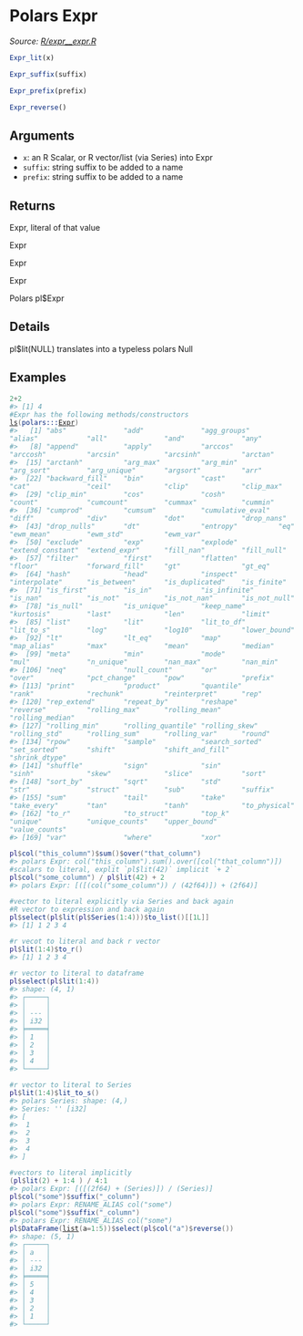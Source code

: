 # Polars Expr

*Source: [R/expr__expr.R](https://github.com/pola-rs/r-polars/tree/main/R/expr__expr.R)*

```r
Expr_lit(x)

Expr_suffix(suffix)

Expr_prefix(prefix)

Expr_reverse()
```

## Arguments

- `x`: an R Scalar, or R vector/list (via Series) into Expr
- `suffix`: string suffix to be added to a name
- `prefix`: string suffix to be added to a name

## Returns

Expr, literal of that value

Expr

Expr

Expr

Polars pl$Expr

## Details

pl$lit(NULL) translates into a typeless polars Null

## Examples

<pre class='r-example'><code><span class='r-in'><span><span class='fl'>2</span><span class='op'>+</span><span class='fl'>2</span></span></span>
<span class='r-out co'><span class='r-pr'>#&gt;</span> [1] 4</span>
<span class='r-in'><span><span class='co'>#Expr has the following methods/constructors</span></span></span>
<span class='r-in'><span><span class='fu'><a href='https://rdrr.io/r/base/ls.html'>ls</a></span><span class='op'>(</span><span class='fu'>polars</span><span class='fu'>:::</span><span class='va'><a href='https://rdrr.io/pkg/polars/man/Expr.html'>Expr</a></span><span class='op'>)</span></span></span>
<span class='r-out co'><span class='r-pr'>#&gt;</span>   [1] "abs"              "add"              "agg_groups"       "alias"            "all"              "and"              "any"             </span>
<span class='r-out co'><span class='r-pr'>#&gt;</span>   [8] "append"           "apply"            "arccos"           "arccosh"          "arcsin"           "arcsinh"          "arctan"          </span>
<span class='r-out co'><span class='r-pr'>#&gt;</span>  [15] "arctanh"          "arg_max"          "arg_min"          "arg_sort"         "arg_unique"       "argsort"          "arr"             </span>
<span class='r-out co'><span class='r-pr'>#&gt;</span>  [22] "backward_fill"    "bin"              "cast"             "cat"              "ceil"             "clip"             "clip_max"        </span>
<span class='r-out co'><span class='r-pr'>#&gt;</span>  [29] "clip_min"         "cos"              "cosh"             "count"            "cumcount"         "cummax"           "cummin"          </span>
<span class='r-out co'><span class='r-pr'>#&gt;</span>  [36] "cumprod"          "cumsum"           "cumulative_eval"  "diff"             "div"              "dot"              "drop_nans"       </span>
<span class='r-out co'><span class='r-pr'>#&gt;</span>  [43] "drop_nulls"       "dt"               "entropy"          "eq"               "ewm_mean"         "ewm_std"          "ewm_var"         </span>
<span class='r-out co'><span class='r-pr'>#&gt;</span>  [50] "exclude"          "exp"              "explode"          "extend_constant"  "extend_expr"      "fill_nan"         "fill_null"       </span>
<span class='r-out co'><span class='r-pr'>#&gt;</span>  [57] "filter"           "first"            "flatten"          "floor"            "forward_fill"     "gt"               "gt_eq"           </span>
<span class='r-out co'><span class='r-pr'>#&gt;</span>  [64] "hash"             "head"             "inspect"          "interpolate"      "is_between"       "is_duplicated"    "is_finite"       </span>
<span class='r-out co'><span class='r-pr'>#&gt;</span>  [71] "is_first"         "is_in"            "is_infinite"      "is_nan"           "is_not"           "is_not_nan"       "is_not_null"     </span>
<span class='r-out co'><span class='r-pr'>#&gt;</span>  [78] "is_null"          "is_unique"        "keep_name"        "kurtosis"         "last"             "len"              "limit"           </span>
<span class='r-out co'><span class='r-pr'>#&gt;</span>  [85] "list"             "lit"              "lit_to_df"        "lit_to_s"         "log"              "log10"            "lower_bound"     </span>
<span class='r-out co'><span class='r-pr'>#&gt;</span>  [92] "lt"               "lt_eq"            "map"              "map_alias"        "max"              "mean"             "median"          </span>
<span class='r-out co'><span class='r-pr'>#&gt;</span>  [99] "meta"             "min"              "mode"             "mul"              "n_unique"         "nan_max"          "nan_min"         </span>
<span class='r-out co'><span class='r-pr'>#&gt;</span> [106] "neq"              "null_count"       "or"               "over"             "pct_change"       "pow"              "prefix"          </span>
<span class='r-out co'><span class='r-pr'>#&gt;</span> [113] "print"            "product"          "quantile"         "rank"             "rechunk"          "reinterpret"      "rep"             </span>
<span class='r-out co'><span class='r-pr'>#&gt;</span> [120] "rep_extend"       "repeat_by"        "reshape"          "reverse"          "rolling_max"      "rolling_mean"     "rolling_median"  </span>
<span class='r-out co'><span class='r-pr'>#&gt;</span> [127] "rolling_min"      "rolling_quantile" "rolling_skew"     "rolling_std"      "rolling_sum"      "rolling_var"      "round"           </span>
<span class='r-out co'><span class='r-pr'>#&gt;</span> [134] "rpow"             "sample"           "search_sorted"    "set_sorted"       "shift"            "shift_and_fill"   "shrink_dtype"    </span>
<span class='r-out co'><span class='r-pr'>#&gt;</span> [141] "shuffle"          "sign"             "sin"              "sinh"             "skew"             "slice"            "sort"            </span>
<span class='r-out co'><span class='r-pr'>#&gt;</span> [148] "sort_by"          "sqrt"             "std"              "str"              "struct"           "sub"              "suffix"          </span>
<span class='r-out co'><span class='r-pr'>#&gt;</span> [155] "sum"              "tail"             "take"             "take_every"       "tan"              "tanh"             "to_physical"     </span>
<span class='r-out co'><span class='r-pr'>#&gt;</span> [162] "to_r"             "to_struct"        "top_k"            "unique"           "unique_counts"    "upper_bound"      "value_counts"    </span>
<span class='r-out co'><span class='r-pr'>#&gt;</span> [169] "var"              "where"            "xor"             </span>
<span class='r-in'><span></span></span>
<span class='r-in'><span><span class='va'>pl</span><span class='op'>$</span><span class='fu'>col</span><span class='op'>(</span><span class='st'>"this_column"</span><span class='op'>)</span><span class='op'>$</span><span class='fu'>sum</span><span class='op'>(</span><span class='op'>)</span><span class='op'>$</span><span class='fu'>over</span><span class='op'>(</span><span class='st'>"that_column"</span><span class='op'>)</span></span></span>
<span class='r-out co'><span class='r-pr'>#&gt;</span> polars Expr: col("this_column").sum().over([col("that_column")])</span>
<span class='r-in'><span><span class='co'>#scalars to literal, explit `pl$lit(42)` implicit `+ 2`</span></span></span>
<span class='r-in'><span><span class='va'>pl</span><span class='op'>$</span><span class='fu'>col</span><span class='op'>(</span><span class='st'>"some_column"</span><span class='op'>)</span> <span class='op'>/</span> <span class='va'>pl</span><span class='op'>$</span><span class='fu'>lit</span><span class='op'>(</span><span class='fl'>42</span><span class='op'>)</span> <span class='op'>+</span> <span class='fl'>2</span></span></span>
<span class='r-out co'><span class='r-pr'>#&gt;</span> polars Expr: [([(col("some_column")) / (42f64)]) + (2f64)]</span>
<span class='r-in'><span></span></span>
<span class='r-in'><span><span class='co'>#vector to literal explicitly via Series and back again</span></span></span>
<span class='r-in'><span><span class='co'>#R vector to expression and back again</span></span></span>
<span class='r-in'><span><span class='va'>pl</span><span class='op'>$</span><span class='fu'>select</span><span class='op'>(</span><span class='va'>pl</span><span class='op'>$</span><span class='fu'>lit</span><span class='op'>(</span><span class='va'>pl</span><span class='op'>$</span><span class='fu'>Series</span><span class='op'>(</span><span class='fl'>1</span><span class='op'>:</span><span class='fl'>4</span><span class='op'>)</span><span class='op'>)</span><span class='op'>)</span><span class='op'>$</span><span class='fu'>to_list</span><span class='op'>(</span><span class='op'>)</span><span class='op'>[[</span><span class='fl'>1L</span><span class='op'>]</span><span class='op'>]</span></span></span>
<span class='r-out co'><span class='r-pr'>#&gt;</span> [1] 1 2 3 4</span>
<span class='r-in'><span></span></span>
<span class='r-in'><span><span class='co'>#r vecot to literal and back r vector</span></span></span>
<span class='r-in'><span><span class='va'>pl</span><span class='op'>$</span><span class='fu'>lit</span><span class='op'>(</span><span class='fl'>1</span><span class='op'>:</span><span class='fl'>4</span><span class='op'>)</span><span class='op'>$</span><span class='fu'>to_r</span><span class='op'>(</span><span class='op'>)</span></span></span>
<span class='r-out co'><span class='r-pr'>#&gt;</span> [1] 1 2 3 4</span>
<span class='r-in'><span></span></span>
<span class='r-in'><span><span class='co'>#r vector to literal to dataframe</span></span></span>
<span class='r-in'><span><span class='va'>pl</span><span class='op'>$</span><span class='fu'>select</span><span class='op'>(</span><span class='va'>pl</span><span class='op'>$</span><span class='fu'>lit</span><span class='op'>(</span><span class='fl'>1</span><span class='op'>:</span><span class='fl'>4</span><span class='op'>)</span><span class='op'>)</span></span></span>
<span class='r-out co'><span class='r-pr'>#&gt;</span> shape: (4, 1)</span>
<span class='r-out co'><span class='r-pr'>#&gt;</span> ┌─────┐</span>
<span class='r-out co'><span class='r-pr'>#&gt;</span> │     │</span>
<span class='r-out co'><span class='r-pr'>#&gt;</span> │ --- │</span>
<span class='r-out co'><span class='r-pr'>#&gt;</span> │ i32 │</span>
<span class='r-out co'><span class='r-pr'>#&gt;</span> ╞═════╡</span>
<span class='r-out co'><span class='r-pr'>#&gt;</span> │ 1   │</span>
<span class='r-out co'><span class='r-pr'>#&gt;</span> │ 2   │</span>
<span class='r-out co'><span class='r-pr'>#&gt;</span> │ 3   │</span>
<span class='r-out co'><span class='r-pr'>#&gt;</span> │ 4   │</span>
<span class='r-out co'><span class='r-pr'>#&gt;</span> └─────┘</span>
<span class='r-in'><span></span></span>
<span class='r-in'><span><span class='co'>#r vector to literal to Series</span></span></span>
<span class='r-in'><span><span class='va'>pl</span><span class='op'>$</span><span class='fu'>lit</span><span class='op'>(</span><span class='fl'>1</span><span class='op'>:</span><span class='fl'>4</span><span class='op'>)</span><span class='op'>$</span><span class='fu'>lit_to_s</span><span class='op'>(</span><span class='op'>)</span></span></span>
<span class='r-out co'><span class='r-pr'>#&gt;</span> polars Series: shape: (4,)</span>
<span class='r-out co'><span class='r-pr'>#&gt;</span> Series: '' [i32]</span>
<span class='r-out co'><span class='r-pr'>#&gt;</span> [</span>
<span class='r-out co'><span class='r-pr'>#&gt;</span> 	1</span>
<span class='r-out co'><span class='r-pr'>#&gt;</span> 	2</span>
<span class='r-out co'><span class='r-pr'>#&gt;</span> 	3</span>
<span class='r-out co'><span class='r-pr'>#&gt;</span> 	4</span>
<span class='r-out co'><span class='r-pr'>#&gt;</span> ]</span>
<span class='r-in'><span></span></span>
<span class='r-in'><span><span class='co'>#vectors to literal implicitly</span></span></span>
<span class='r-in'><span><span class='op'>(</span><span class='va'>pl</span><span class='op'>$</span><span class='fu'>lit</span><span class='op'>(</span><span class='fl'>2</span><span class='op'>)</span> <span class='op'>+</span> <span class='fl'>1</span><span class='op'>:</span><span class='fl'>4</span> <span class='op'>)</span> <span class='op'>/</span> <span class='fl'>4</span><span class='op'>:</span><span class='fl'>1</span></span></span>
<span class='r-out co'><span class='r-pr'>#&gt;</span> polars Expr: [([(2f64) + (Series)]) / (Series)]</span>
<span class='r-in'><span><span class='va'>pl</span><span class='op'>$</span><span class='fu'>col</span><span class='op'>(</span><span class='st'>"some"</span><span class='op'>)</span><span class='op'>$</span><span class='fu'>suffix</span><span class='op'>(</span><span class='st'>"_column"</span><span class='op'>)</span></span></span>
<span class='r-out co'><span class='r-pr'>#&gt;</span> polars Expr: RENAME_ALIAS col("some")</span>
<span class='r-in'><span><span class='va'>pl</span><span class='op'>$</span><span class='fu'>col</span><span class='op'>(</span><span class='st'>"some"</span><span class='op'>)</span><span class='op'>$</span><span class='fu'>suffix</span><span class='op'>(</span><span class='st'>"_column"</span><span class='op'>)</span></span></span>
<span class='r-out co'><span class='r-pr'>#&gt;</span> polars Expr: RENAME_ALIAS col("some")</span>
<span class='r-in'><span><span class='va'>pl</span><span class='op'>$</span><span class='fu'>DataFrame</span><span class='op'>(</span><span class='fu'><a href='https://rdrr.io/r/base/list.html'>list</a></span><span class='op'>(</span>a<span class='op'>=</span><span class='fl'>1</span><span class='op'>:</span><span class='fl'>5</span><span class='op'>)</span><span class='op'>)</span><span class='op'>$</span><span class='fu'>select</span><span class='op'>(</span><span class='va'>pl</span><span class='op'>$</span><span class='fu'>col</span><span class='op'>(</span><span class='st'>"a"</span><span class='op'>)</span><span class='op'>$</span><span class='fu'>reverse</span><span class='op'>(</span><span class='op'>)</span><span class='op'>)</span></span></span>
<span class='r-out co'><span class='r-pr'>#&gt;</span> shape: (5, 1)</span>
<span class='r-out co'><span class='r-pr'>#&gt;</span> ┌─────┐</span>
<span class='r-out co'><span class='r-pr'>#&gt;</span> │ a   │</span>
<span class='r-out co'><span class='r-pr'>#&gt;</span> │ --- │</span>
<span class='r-out co'><span class='r-pr'>#&gt;</span> │ i32 │</span>
<span class='r-out co'><span class='r-pr'>#&gt;</span> ╞═════╡</span>
<span class='r-out co'><span class='r-pr'>#&gt;</span> │ 5   │</span>
<span class='r-out co'><span class='r-pr'>#&gt;</span> │ 4   │</span>
<span class='r-out co'><span class='r-pr'>#&gt;</span> │ 3   │</span>
<span class='r-out co'><span class='r-pr'>#&gt;</span> │ 2   │</span>
<span class='r-out co'><span class='r-pr'>#&gt;</span> │ 1   │</span>
<span class='r-out co'><span class='r-pr'>#&gt;</span> └─────┘</span>
 </code></pre>